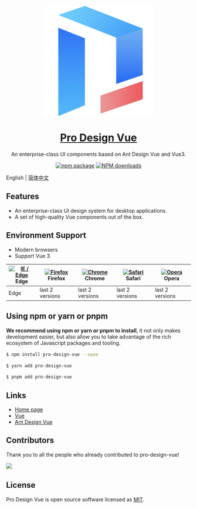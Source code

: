 <p align="center">
  <img width="300px" src="https://raw.githubusercontent.com/pro-design-vue/staging/refs/heads/main/logo.png
  ">
</p>

<h1 align="center">
  <a href="https://www.antdv.com/" target="_blank">Pro Design Vue</a>
</h1>

<div align="center">

An enterprise-class UI components based on Ant Design Vue and Vue3.

[![npm package](https://img.shields.io/npm/v/pro-design-vue.svg?style=flat-square)](https://www.npmjs.org/package/pro-design-vue) [![NPM downloads](http://img.shields.io/npm/dm/pro-design-vue.svg?style=flat-square)](http://www.npmtrends.com/pro-design-vue)

</div>

English | [简体中文](./README-zh_CN.md)

## Features

- An enterprise-class UI design system for desktop applications.
- A set of high-quality Vue components out of the box.

## Environment Support

- Modern browsers
- Support Vue 3

| [<img src="https://raw.githubusercontent.com/alrra/browser-logos/master/src/edge/edge_48x48.png" alt="IE / Edge" width="24px" height="24px" />](http://godban.github.io/browsers-support-badges/)</br>Edge | [<img src="https://raw.githubusercontent.com/alrra/browser-logos/master/src/firefox/firefox_48x48.png" alt="Firefox" width="24px" height="24px" />](http://godban.github.io/browsers-support-badges/)</br>Firefox | [<img src="https://raw.githubusercontent.com/alrra/browser-logos/master/src/chrome/chrome_48x48.png" alt="Chrome" width="24px" height="24px" />](http://godban.github.io/browsers-support-badges/)</br>Chrome | [<img src="https://raw.githubusercontent.com/alrra/browser-logos/master/src/safari/safari_48x48.png" alt="Safari" width="24px" height="24px" />](http://godban.github.io/browsers-support-badges/)</br>Safari | [<img src="https://raw.githubusercontent.com/alrra/browser-logos/master/src/opera/opera_48x48.png" alt="Opera" width="24px" height="24px" />](http://godban.github.io/browsers-support-badges/)</br>Opera |
| ---------------------------------------------------------------------------------------------------------------------------------------------------------------------------------------------------------- | ----------------------------------------------------------------------------------------------------------------------------------------------------------------------------------------------------------------- | ------------------------------------------------------------------------------------------------------------------------------------------------------------------------------------------------------------- | ------------------------------------------------------------------------------------------------------------------------------------------------------------------------------------------------------------- | --------------------------------------------------------------------------------------------------------------------------------------------------------------------------------------------------------- |
| Edge                                                                                                                                                                                                       | last 2 versions                                                                                                                                                                                                   | last 2 versions                                                                                                                                                                                               | last 2 versions                                                                                                                                                                                               | last 2 versions                                                                                                                                                                                           |

## Using npm or yarn or pnpm

**We recommend using npm or yarn or pnpm to install**, it not only makes development easier, but also allow you to take advantage of the rich ecosystem of Javascript packages and tooling.

```bash
$ npm install pro-design-vue --save
```

```bash
$ yarn add pro-design-vue
```

```bash
$ pnpm add pro-design-vue
```

## Links

- [Home page](https://github.com/pro-design-vue)
- [Vue](https://vuejs.org/)
- [Ant Design Vue](https://www.antdv.com/)

## Contributors

Thank you to all the people who already contributed to pro-design-vue!

<a href="https://github.com/pro-design-vue/pro-design/graphs/contributors">
  <img src="https://contrib.rocks/image?repo=pro-design-vue/pro-design&max=100&columns=15" />
</a>

## License

Pro Design Vue is open source software licensed as
[MIT](https://github.com/pro-design-vue/pro-design/blob/master/LICENSE).
